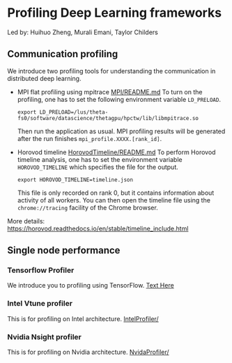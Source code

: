 # Profiling Deep Learning frameworks
Led by: Huihuo Zheng, Murali Emani, Taylor Childers

## Communication profiling
We introduce two profiling tools for understanding the communication in distributed deep learning. 

* MPI flat profiling using mpitrace [MPI/README.md](MPI/README.md)
  To turn on the profiling, one has to set the following environment variable ```LD_PRELOAD```. 
  ```
  export LD_PRELOAD=/lus/theta-fs0/software/datascience/thetagpu/hpctw/lib/libmpitrace.so
  ```
  Then run the application as usual. MPI profiling results will be generated after the run finishes `mpi_profile.XXXX.[rank_id]`. 

* Horovod timeline [HorovodTimeline/README.md](HorovodTimeline/README.md)
  To perform Horovod timeline analysis, one has to set the environment variable ```HOROVOD_TIMELINE``` which specifies the file for the output. 
  ```
  export HOROVOD_TIMELINE=timeline.json
  ```
  This file is only recorded on rank 0, but it contains information about activity of all workers. You can then open the timeline file using the `chrome://tracing` facility of the Chrome browser.

More details: https://horovod.readthedocs.io/en/stable/timeline_include.html
## Single node performance 
### Tensorflow Profiler
We introduce you to profiling using TensorFlow.
[Text Here](TensorflowProfiler/)

### Intel Vtune profiler
This is for profiling on Intel architecture. 
[IntelProfiler/](IntelProfiler/)

### Nvidia Nsight profiler
This is for profiling on Nvidia architecture. 
[NvidaProfiler/](NvidaProfiler/)


